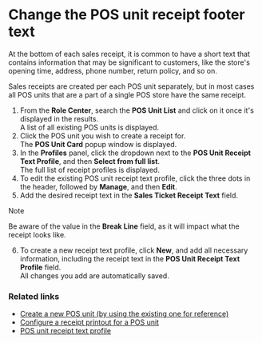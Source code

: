 # Change the POS unit receipt footer text

At the bottom of each sales receipt, it is common to have a short text that contains information that may be significant to customers, like the store's opening time, address, phone number, return policy, and so on.

Sales receipts are created per each POS unit separately, but in most cases all POS units that are a part of a single POS store have the same receipt.

1. From the **Role Center**, search the **POS Unit List** and click on it once it's displayed in the results.   
   A list of all existing POS units is displayed.  
2. Click the POS unit you wish to create a receipt for.    
   The **POS Unit Card** popup window is displayed.
3. In the **Profiles** panel, click the dropdown next to the **POS Unit Receipt Text Profile**, and then **Select from full list**.    
   The full list of receipt profiles is displayed.
4. To edit the existing POS unit receipt text profile, click the three dots in the header, followed by **Manage**, and then **Edit**.
5. Add the desired receipt text in the **Sales Ticket Receipt Text** field.

> [!NOTE]
> Be aware of the value in the **Break Line** field, as it will impact what the receipt looks like.

6. To create a new receipt text profile, click **New**, and add all necessary information, including the receipt text in the **POS Unit Receipt Text Profile** field.   
   All changes you add are automatically saved.

### Related links

- [Create a new POS unit (by using the existing one for reference)](../../posunit/howto/createnew.md)
- [Configure a receipt printout for a POS unit](../../posunit/howto/receipt-printout.md)  
- [POS unit receipt text profile](../reference/POS_unit_Receipt_profile.md) 
